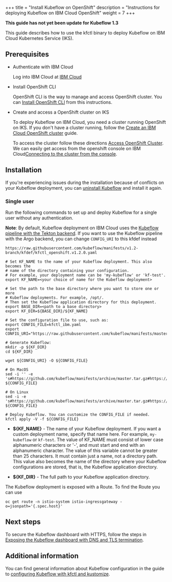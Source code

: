 +++
title = "Install Kubeflow on OpenShift"
description = "Instructions for deploying Kubeflow on IBM Cloud OpenShift"
weight = 7
+++

**This guide has not yet been update for Kubeflow 1.3**

This guide describes how to use the kfctl binary to deploy Kubeflow on IBM Cloud Kubernetes Service (IKS).

## Prerequisites

* Authenticate with IBM Cloud

  Log into IBM Cloud at [IBM Cloud](https://cloud.ibm.com)

* Install OpenShift CLI

  OpenShift CLI is the way to manage and access OpenShift cluster. You can [Install OpenShift CLI](https://cloud.ibm.com/docs/openshift?topic=openshift-openshift-cli) from this instructions.

* Create and access a OpenShift cluster on IKS

  To deploy Kubeflow on IBM Cloud, you need a cluster running OpenShift on IKS. If you don't have a cluster running, follow the [Create an IBM Cloud OpenShift cluster](https://cloud.ibm.com/docs/openshift?topic=openshift-clusters) guide.

  To access the cluster follow these directions [Access OpenShift Cluster](https://cloud.ibm.com/docs/openshift?topic=openshift-access_cluster). We can easily get access from the openshift console on IBM Cloud[Connecting to the cluster from the console](https://cloud.ibm.com/docs/openshift?topic=openshift-access_cluster#access_oc_console).


## Installation 

If you're experiencing issues during the installation because of conflicts on your Kubeflow deployment, you can [uninstall Kubeflow](/docs/ibm/deploy/uninstall-kubeflow) and install it again.

### Single user

Run the following commands to set up and deploy Kubeflow for a single user without any authentication.

**Note**: By default, Kubeflow deployment on IBM Cloud uses the [Kubeflow pipeline with the Tekton backend](https://github.com/kubeflow/kfp-tekton#kubeflow-pipelines-with-tekton).
If you want to use the Kubeflow pipeline with the Argo backend, you can change `CONFIG_URI` to this kfdef instead

```
https://raw.githubusercontent.com/kubeflow/manifests/v1.2-branch/kfdef/kfctl_openshift.v1.2.0.yaml
```

```shell
# Set KF_NAME to the name of your Kubeflow deployment. This also becomes the
# name of the directory containing your configuration.
# For example, your deployment name can be 'my-kubeflow' or 'kf-test'.
export KF_NAME=<your choice of name for the Kubeflow deployment>

# Set the path to the base directory where you want to store one or more 
# Kubeflow deployments. For example, /opt/.
# Then set the Kubeflow application directory for this deployment.
export BASE_DIR=<path to a base directory>
export KF_DIR=${BASE_DIR}/${KF_NAME}

# Set the configuration file to use, such as:
export CONFIG_FILE=kfctl_ibm.yaml
export CONFIG_URI="https://raw.githubusercontent.com/kubeflow/manifests/master/distributions/kfdef/kfctl_openshift.master.kfptekton.yaml"

# Generate Kubeflow:
mkdir -p ${KF_DIR}
cd ${KF_DIR}

wget ${CONFIG_URI} -O ${CONFIG_FILE}

# On MacOS
sed -i '' -e 's#https://github.com/kubeflow/manifests/archive/master.tar.gz#https://github.com/kubeflow/manifests/archive/552a4ba84567ed8c0f9abca12f15b8eed000426c.tar.gz#g' ${CONFIG_FILE}

# On Linux
sed -i -e 's#https://github.com/kubeflow/manifests/archive/master.tar.gz#https://github.com/kubeflow/manifests/archive/552a4ba84567ed8c0f9abca12f15b8eed000426c.tar.gz#g' ${CONFIG_FILE}

# Deploy Kubeflow. You can customize the CONFIG_FILE if needed.
kfctl apply -V -f ${CONFIG_FILE}
```

* **${KF_NAME}** - The name of your Kubeflow deployment.
  If you want a custom deployment name, specify that name here.
  For example,  `my-kubeflow` or `kf-test`.
  The value of KF_NAME must consist of lower case alphanumeric characters or
  '-', and must start and end with an alphanumeric character.
  The value of this variable cannot be greater than 25 characters. It must
  contain just a name, not a directory path.
  This value also becomes the name of the directory where your Kubeflow 
  configurations are stored, that is, the Kubeflow application directory. 

* **${KF_DIR}** - The full path to your Kubeflow application directory.

The Kubeflow deployment is exposed with a Route. To find the Route you can use 

```
oc get route -n istio-system istio-ingressgateway -o=jsonpath='{.spec.host}'
```

## Next steps

To secure the Kubeflow dashboard with HTTPS, follow the steps in [Exposing the Kubeflow dashboard with DNS and TLS termination](/docs/ibm/deploy/authentication/#setting-up-an-nlb).

## Additional information

You can find general information about Kubeflow configuration in the guide to [configuring Kubeflow with kfctl and kustomize](/docs/other-guides/kustomize/).
